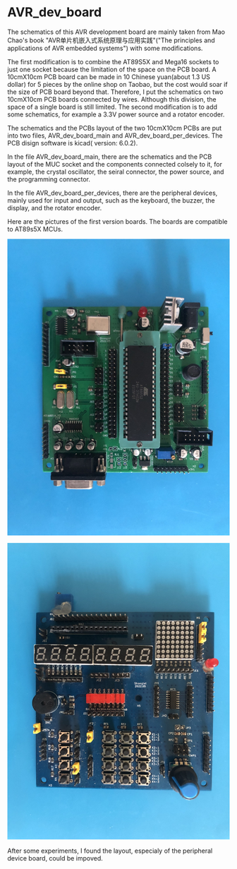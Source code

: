 # AVR_dev_board

The schematics of this AVR development board are mainly taken from Mao Chao's book "AVR单片机嵌入式系统原理与应用实践"("The principles and applications of AVR embedded systems") with some modifications.

The first modification is to combine the AT89S5X and Mega16 sockets to just one socket because the limitation of the space on the PCB board. A 10cmX10cm PCB board can be made in 10 Chinese yuan(about 1.3 US dollar) for 5 pieces by the online shop on Taobao, but the cost would soar if the size of PCB board beyond that. Therefore, I put the schematics on two 10cmX10cm PCB boards connected by wires. Although this division,  the space of a single board is still limited. The second modification is to add some schematics, for example a 3.3V power source and a rotator encoder.

The schematics and the PCBs layout of the two 10cmX10cm PCBs  are put into two files, AVR_dev_board_main and AVR_dev_board_per_devices.  The PCB disign software is kicad( version: 6.0.2).

In the file AVR_dev_board_main, there are the schematics and the PCB layout of the MUC socket and the components connected colsely to it, for example, the crystal oscillator, the seiral connector, the power source, and the programming connector.

In the file AVR_dev_board_per_devices, there are the peripheral devices, mainly used for input and output, such as the keyboard, the buzzer, the display, and the rotator encoder.

Here are the pictures of the first version boards. The boards are compatible to AT89s5X MCUs.

![Main_Board](https://github.com/John20230110/AVR_dev_board/blob/main/pictures/main_board.JPG)

![Peripheral_Device_Board](https://github.com/John20230110/AVR_dev_board/blob/main/pictures/per_boards.JPG)

After some experiments, I found the layout, especialy of the peripheral device  board, could be impoved. 
